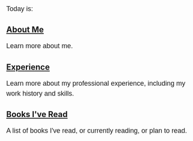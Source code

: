 <style>
  p {
    font-family: Arial, sans-serif;
    font-size: 18px;
    line-height: 1.5;
    margin-bottom: 20px;
  }

  span {
    font-weight: bold;
  }
</style>

<p>Today is: <span id="date"></span></p>
<!-- <p>Days since I was born: <span id="days"></span></p> -->

<script>
  // Set the target date
  const targetDate = new Date("1999-12-06");
  
  // Get the current date
  const currentDate = new Date();
  
  // Display the current date
  document.querySelector("#date").innerHTML = currentDate.toDateString();
  
  // Calculate the number of days between the target date and the current date
  const timeDiff = Math.abs(currentDate.getTime() - targetDate.getTime());
  const dayDiff = Math.ceil(timeDiff / (1000 * 3600 * 24));
  
  // Display the number of days
  document.querySelector("#days").innerHTML = dayDiff;
</script>

## [About Me](introduction/introduction.md)

Learn more about me.

## [Experience](experience/experience.md)

Learn more about my professional experience, including my work history and skills.
## [Books I've Read](books/books.md)

A list of books I've read, or currently reading, or plan to read.
